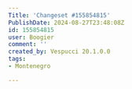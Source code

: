 ```yaml
---
Title: 'Changeset #155854815'
PublishDate: 2024-08-27T23:48:08Z
id: 155854815
user: Boogier
comment: ''
created_by: Vespucci 20.1.0.0
tags:
- Montenegro

---
```

